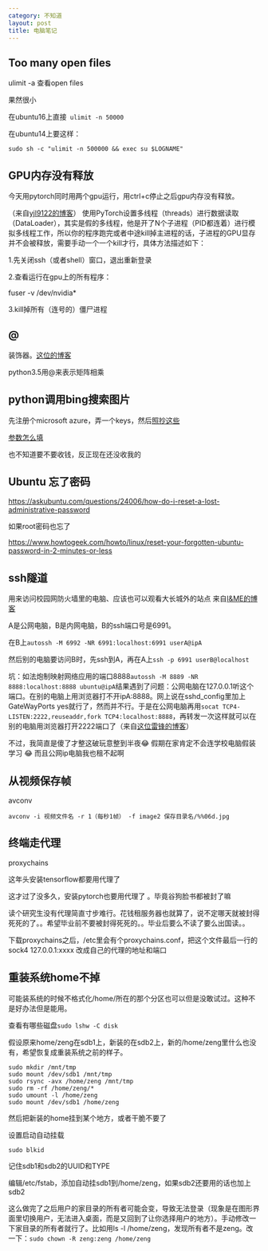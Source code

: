 ```yaml
---
category: 不知道
layout: post
title: 电脑笔记
---
```

## Too many open files
ulimit -a 查看open files

果然很小

在ubuntu16上直接``` ulimit -n 50000```

在ubuntu14上要这样：
```
sudo sh -c "ulimit -n 500000 && exec su $LOGNAME"
```

## GPU内存没有释放
今天用pytorch同时用两个gpu运行，用ctrl+c停止之后gpu内存没有释放。

（来自[yjl9122的博客](https://blog.csdn.net/yjl9122/article/details/78920986)）
使用PyTorch设置多线程（threads）进行数据读取（DataLoader），其实是假的多线程，他是开了N个子进程（PID都连着）进行模拟多线程工作，所以你的程序跑完或者中途kill掉主进程的话，子进程的GPU显存并不会被释放，需要手动一个一个kill才行，具体方法描述如下：

1.先关闭ssh（或者shell）窗口，退出重新登录

2.查看运行在gpu上的所有程序：

fuser -v /dev/nvidia*

3.kill掉所有（连号的）僵尸进程

## @
装饰器。[这位的博客](http://www.wklken.me/posts/2013/07/19/python-translate-decorator.html)

python3.5用@来表示矩阵相乘

## python调用bing搜索图片
先注册个microsoft azure，弄一个keys，然后[照抄这些](https://docs.microsoft.com/zh-cn/azure/cognitive-services/bing-image-search/quickstarts/python)

[参数怎么填](https://docs.microsoft.com/en-us/rest/api/cognitiveservices/bing-images-api-v7-reference#query-parameters)

也不知道要不要收钱，反正现在还没收我的

## Ubuntu 忘了密码
https://askubuntu.com/questions/24006/how-do-i-reset-a-lost-administrative-password

如果root密码也忘了

https://www.howtogeek.com/howto/linux/reset-your-forgotten-ubuntu-password-in-2-minutes-or-less

## ssh隧道
用来访问校园网防火墙里的电脑、应该也可以观看大长城外的站点
来自[I&ME的博客](http://arondight.me/2016/02/17/%E4%BD%BF%E7%94%A8SSH%E5%8F%8D%E5%90%91%E9%9A%A7%E9%81%93%E8%BF%9B%E8%A1%8C%E5%86%85%E7%BD%91%E7%A9%BF%E9%80%8F/)

A是公网电脑，B是内网电脑，B的ssh端口号是6991。

在B上```autossh -M 6992 -NR 6991:localhost:6991 userA@ipA```

然后别的电脑要访问B时，先ssh到A，再在A上```ssh -p 6991 userB@localhost```

坑：如法炮制映射网络应用的端口8888```autossh -M 8889 -NR 8888:localhost:8888 ubuntu@ipA```结果遇到了问题：公网电脑在127.0.0.1听这个端口。在别的电脑上用浏览器打不开ipA:8888。网上说在sshd_config里加上GateWayPorts yes就行了，然而并不行。于是在公网电脑再用```socat TCP4-LISTEN:2222,reuseaddr,fork TCP4:localhost:8888```，再转发一次这样就可以在别的电脑用浏览器打开2222端口了（来自[这位雷锋的博客](http://log4think.com/corss_firewall_by_ssh_tunnel_on_vps/)）

不过，我简直是傻了才整这破玩意整到半夜😂 假期在家肯定不会连学校电脑假装学习 😂 而且公网ip电脑我也租不起啊

## 从视频保存帧
avconv

```avconv -i 视频文件名 -r 1（每秒1帧） -f image2 保存目录名/%%06d.jpg```
<!--break-->

## 终端走代理
proxychains 

这年头安装tensorflow都要用代理了

这才过了没多久，安装pytorch也要用代理了 。毕竟谷狗脸书都被封了嘛

读个研究生没有代理简直寸步难行。花钱租服务器也就算了，说不定哪天就被封得死死的了。。希望毕业前不要被封得死死的。。毕业后要么不读了要么出国读。。

下载proxychains之后，/etc里会有个proxychains.conf，把这个文件最后一行的sock4 127.0.0.1:xxxx 改成自己的代理的地址和端口

## 重装系统home不掉
可能装系统的时候不格式化/home/所在的那个分区也可以但是没敢试过。这种不是好办法但是能用。

查看有哪些磁盘```sudo lshw -C disk```

假设原来home/zeng在sdb1上，新装的在sdb2上，新的/home/zeng里什么也没有，希望恢复成重装系统之前的样子。
```shell
sudo mkdir /mnt/tmp
sudo mount /dev/sdb1 /mnt/tmp
sudo rsync -avx /home/zeng /mnt/tmp
sudo rm -rf /home/zeng/*
sudo umount -l /home/zeng
sudo mount /dev/sdb1 /home/zeng
```
然后把新装的home挂到某个地方，或者干脆不要了

设置启动自动挂载
```shell
sudo blkid
```
记住sdb1和sdb2的UUID和TYPE

编辑/etc/fstab，添加自动挂sdb1到/home/zeng，如果sdb2还要用的话也加上sdb2

这么做完了之后用户的家目录的所有者可能会变，导致无法登录（现象是在图形界面里切换用户，无法进入桌面，而是又回到了让你选择用户的地方）。手动修改一下家目录的所有者就行了。比如用ls -l /home/zeng，发现所有者不是zeng。改一下：```sudo chown -R zeng:zeng /home/zeng```
